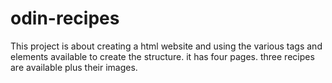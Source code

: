 # odin-recipes
This project is about creating a html website and using the various tags and elements available to create the structure. it has four pages. three recipes are available plus their images.